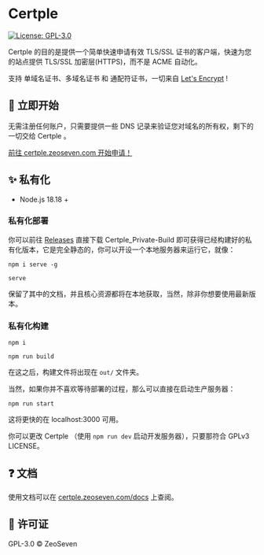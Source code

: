 # Certple

[![License: GPL-3.0](https://img.shields.io/badge/License-GPL_3.0-blue.svg)](https://www.gnu.org/licenses/gpl-3.0.txt)

Certple 的目的是提供一个简单快速申请有效 TLS/SSL 证书的客户端，快速为您的站点提供 TLS/SSL 加密层(HTTPS)，而不是 ACME 自动化。

支持 单域名证书、多域名证书 和 通配符证书，一切来自 <a href="https://letsencrypt.org/">Let's Encrypt</a> !

## 🚀 立即开始

无需注册任何账户，只需要提供一些 DNS 记录来验证您对域名的所有权，剩下的一切交给 Certple 。

<a href="https://certple.zeoseven.com/home/#开始">前往 certple.zeoseven.com 开始申请！</a>

## ✨ 私有化

- Node.js 18.18 +

### 私有化部署

你可以前往 <a href="https://github.com/zeoseven/certple/releases">Releases</a> 直接下载 Certple_Private-Build 即可获得已经构建好的私有化版本，它是完全静态的，你可以开设一个本地服务器来运行它，就像：

```
npm i serve -g
```

```
serve
```

保留了其中的文档，并且核心资源都将在本地获取，当然，除非你想要使用最新版本。

### 私有化构建

```
npm i
```

```
npm run build
```
在这之后，构建文件将出现在 `out/` 文件夹。

当然，如果你并不喜欢等待部署的过程，那么可以直接在启动生产服务器：
```
npm run start
```
这将更快的在 localhost:3000 可用。

你可以更改 Certple （使用 `npm run dev` 启动开发服务器），只要那符合 GPLv3 LICENSE。

## ❓ 文档

使用文档可以在 <a href="https://certple.zeoseven.com/docs/">certple.zeoseven.com/docs</a> 上查阅。

## 📜 许可证

GPL-3.0 © ZeoSeven
